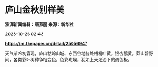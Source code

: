 # 庐山金秋别样美
**澎湃新闻编辑：唐燕丽 来源：新华社**

**2023-10-26 02:43**

**https://m.thepaper.cn/detail/25056947**

天气渐冷初霜现，庐山牯岭山城、东西谷地各处梧桐叶黄，银杏鹅黄。莽山碧野间，各类彩叶树种争相变色。色彩斑斓，犹如上天泼洒下的调色板。